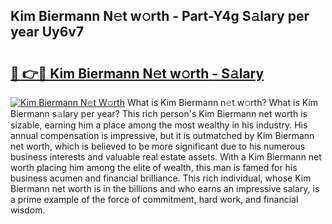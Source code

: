## Kim Biermann N𝚎t w𝚘rth - Part-Y4g S𝚊lary per year Uy6v7

# <h2><a href="http://gc4ep3.nevu.top/?p=Kim+Biermann">🔗 👉🔴 Kim Biermann N𝚎t w𝚘rth - S𝚊lary</a></h2>

[![Kim Biermann N𝚎t W𝚘rth](https://i.imgur.com/Oavwk0R.jpeg)](http://gc4ep3.nevu.top/?p=Kim+Biermann)
What is Kim Biermann n𝚎t w𝚘rth? What is Kim Biermann s𝚊lary per year?
This rich person's Kim Biermann net worth is sizable, earning him a place among the most wealthy in his industry. His annual compensation is impressive, but it is outmatched by Kim Biermann net worth, which is believed to be more significant due to his numerous business interests and valuable real estate assets. With a Kim Biermann net worth placing him among the elite of wealth, this man is famed for his business acumen and financial brilliance. This rich individual, whose Kim Biermann net worth is in the billions and who earns an impressive salary, is a prime example of the force of commitment, hard work, and financial wisdom.
